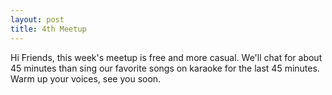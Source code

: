 ```yaml
---
layout: post
title: 4th Meetup
---
```

Hi Friends, this week's meetup is free and more casual. We'll chat for about 45 minutes than sing our favorite songs on karaoke for the
last 45 minutes. Warm up your voices, see you soon.
